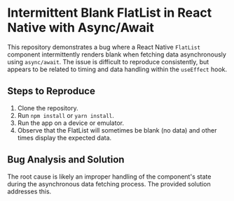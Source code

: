 # Intermittent Blank FlatList in React Native with Async/Await

This repository demonstrates a bug where a React Native `FlatList` component intermittently renders blank when fetching data asynchronously using `async/await`. The issue is difficult to reproduce consistently, but appears to be related to timing and data handling within the `useEffect` hook.

## Steps to Reproduce

1. Clone the repository.
2. Run `npm install` or `yarn install`.
3. Run the app on a device or emulator. 
4. Observe that the FlatList will sometimes be blank (no data) and other times display the expected data. 

## Bug Analysis and Solution

The root cause is likely an improper handling of the component's state during the asynchronous data fetching process.  The provided solution addresses this.